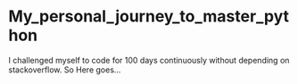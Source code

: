 # My_personal_journey_to_master_python
I challenged myself to code for 100 days continuously without depending on stackoverflow.
So Here goes...
